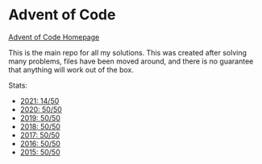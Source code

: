 # Advent of Code

[Advent of Code Homepage](https://adventofcode.com/)

This is the main repo for all my solutions.
This was created after solving many problems, files have been moved around, and there is no guarantee that anything will work out of the box.

Stats:

- [2021: 14/50](2021)
- [2020: 50/50](2020)
- [2019: 50/50](2019)
- [2018: 50/50](2018)
- [2017: 50/50](2017)
- [2016: 50/50](2016)
- [2015: 50/50](2015)

